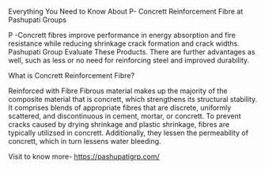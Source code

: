 Everything You Need to Know About P- Concrett Reinforcement Fibre at Pashupati Groups

P -Concrett fibres improve performance in energy absorption and fire resistance while reducing shrinkage crack formation and crack widths. Pashupati Group Evaluate These Products. There are further advantages as well, such as less or no need for reinforcing steel and improved durability.

What is Concrett Reinforcement Fibre?

Reinforced with Fibre Fibrous material makes up the majority of the composite material that is concrett, which strengthens its structural stability. It comprises blends of appropriate fibres that are discrete, uniformly scattered, and discontinuous in cement, mortar, or concrett. To prevent cracks caused by drying shrinkage and plastic shrinkage, fibres are typically utilizsed in concrett. Additionally, they lessen the permeability of concrett, which in turn lessens water bleeding.

Visit to know more- https://pashupatigrp.com/
